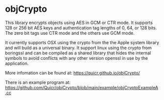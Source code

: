 # objCrypto

This library encrypts objects using AES in GCM or CTR mode. It supports
128 or 256 bit AES keys and authentication tag lengths of 0, 64, or 128
bits.  The zero bit tags use CTR mode and the others use GCM mode.

It currently supports OSX using the crypto from the the Apple system
library and will build as a universal binary. It support linux using the
crypto from boringssl and can be compiled as a shared library that hides
the internal symbols to avoid conflicts with any other version openssl
in use by the application.

More infomation can be found at:
https://quicr.github.io/objCrypto/

There is an example program at:
https://github.com/Quicr/objCrypto/blob/main/example/objCryptoExampleA.cc




